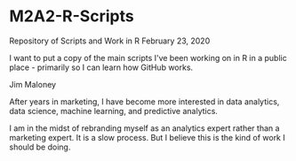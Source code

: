 # M2A2-R-Scripts
Repository of Scripts and Work in R
February 23, 2020

I want to put a copy of the main scripts I've been working on in R in a public place  - primarily so I can learn how
GitHub works.

Jim Maloney

After years in marketing, I have become more interested in data analytics, data science, machine learning, 
and predictive analytics.

I am in the midst of rebranding myself as an analytics expert rather than a marketing expert.
It is a slow process.  But I believe this is the kind of work I should be doing. 


